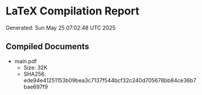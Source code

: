 # LaTeX Compilation Report
Generated: Sun May 25 07:02:48 UTC 2025
## Compiled Documents
- main.pdf
  - Size: 32K
  - SHA256: ede94e41251153b09bea3c7137f544bcf32c240d705678bb84ce36b7bae697f9
